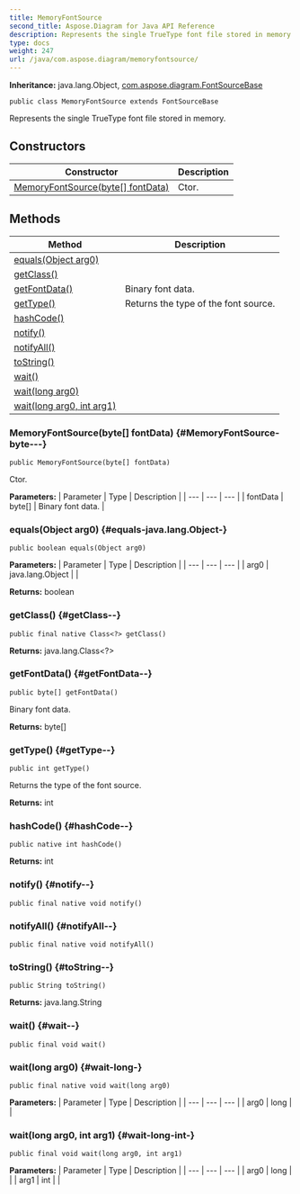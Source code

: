 ```yaml
---
title: MemoryFontSource
second_title: Aspose.Diagram for Java API Reference
description: Represents the single TrueType font file stored in memory.
type: docs
weight: 247
url: /java/com.aspose.diagram/memoryfontsource/
---
```


**Inheritance:**
java.lang.Object, [com.aspose.diagram.FontSourceBase](../../com.aspose.diagram/fontsourcebase)
```
public class MemoryFontSource extends FontSourceBase
```

Represents the single TrueType font file stored in memory.
## Constructors

| Constructor | Description |
| --- | --- |
| [MemoryFontSource(byte[] fontData)](#MemoryFontSource-byte---) | Ctor. |
## Methods

| Method | Description |
| --- | --- |
| [equals(Object arg0)](#equals-java.lang.Object-) |  |
| [getClass()](#getClass--) |  |
| [getFontData()](#getFontData--) | Binary font data. |
| [getType()](#getType--) | Returns the type of the font source. |
| [hashCode()](#hashCode--) |  |
| [notify()](#notify--) |  |
| [notifyAll()](#notifyAll--) |  |
| [toString()](#toString--) |  |
| [wait()](#wait--) |  |
| [wait(long arg0)](#wait-long-) |  |
| [wait(long arg0, int arg1)](#wait-long-int-) |  |
### MemoryFontSource(byte[] fontData) {#MemoryFontSource-byte---}
```
public MemoryFontSource(byte[] fontData)
```


Ctor.

**Parameters:**
| Parameter | Type | Description |
| --- | --- | --- |
| fontData | byte[] | Binary font data. |

### equals(Object arg0) {#equals-java.lang.Object-}
```
public boolean equals(Object arg0)
```




**Parameters:**
| Parameter | Type | Description |
| --- | --- | --- |
| arg0 | java.lang.Object |  |

**Returns:**
boolean
### getClass() {#getClass--}
```
public final native Class<?> getClass()
```




**Returns:**
java.lang.Class<?>
### getFontData() {#getFontData--}
```
public byte[] getFontData()
```


Binary font data.

**Returns:**
byte[]
### getType() {#getType--}
```
public int getType()
```


Returns the type of the font source.

**Returns:**
int
### hashCode() {#hashCode--}
```
public native int hashCode()
```




**Returns:**
int
### notify() {#notify--}
```
public final native void notify()
```




### notifyAll() {#notifyAll--}
```
public final native void notifyAll()
```




### toString() {#toString--}
```
public String toString()
```




**Returns:**
java.lang.String
### wait() {#wait--}
```
public final void wait()
```




### wait(long arg0) {#wait-long-}
```
public final native void wait(long arg0)
```




**Parameters:**
| Parameter | Type | Description |
| --- | --- | --- |
| arg0 | long |  |

### wait(long arg0, int arg1) {#wait-long-int-}
```
public final void wait(long arg0, int arg1)
```




**Parameters:**
| Parameter | Type | Description |
| --- | --- | --- |
| arg0 | long |  |
| arg1 | int |  |

